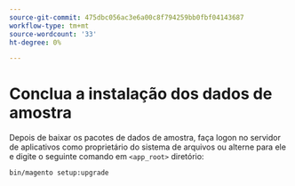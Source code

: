 ```yaml
---
source-git-commit: 475dbc056ac3e6a00c8f794259bb0fbf04143687
workflow-type: tm+mt
source-wordcount: '33'
ht-degree: 0%

---
```

# Conclua a instalação dos dados de amostra

Depois de baixar os pacotes de dados de amostra, faça logon no servidor de aplicativos como proprietário do sistema de arquivos ou alterne para ele e digite o seguinte comando em `<app_root>` diretório:

```bash
bin/magento setup:upgrade
```
